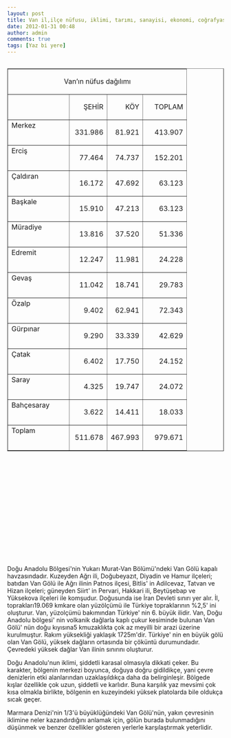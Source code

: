 ```yaml
---
layout: post
title: Van il,ilçe nüfusu, iklimi, tarımı, sanayisi, ekonomi, coğrafyası
date: 2012-01-31 00:48
author: admin
comments: true
tags: [Yaz bi yere]
---
```

<table border="1" cellspacing="0" cellpadding="0" align="left">
<tbody>
<tr>
<td colspan="4" valign="top" width="348">
<p align="center">Van’ın nüfus dağılımı</p>
</td>
</tr>
<tr>
<td valign="top" width="126"></td>
<td valign="top" width="70">
<p align="right">ŞEHİR</p>
</td>
<td valign="top" width="66">
<p align="right">KÖY</p>
</td>
<td valign="top" width="85">
<p align="right">TOPLAM</p>
</td>
</tr>
<tr>
<td valign="top" width="126">Merkez</td>
<td valign="top" width="70">
<p align="right"> 331.986</p>
</td>
<td valign="top" width="66">
<p align="right">81.921</p>
</td>
<td valign="top" width="85">
<p align="right">413.907</p>
</td>
</tr>
<tr>
<td valign="top" width="126">Erciş</td>
<td valign="top" width="70">
<p align="right">77.464</p>
</td>
<td valign="top" width="66">
<p align="right">74.737</p>
</td>
<td valign="top" width="85">
<p align="right">152.201</p>
</td>
</tr>
<tr>
<td valign="top" width="126">Çaldıran</td>
<td valign="top" width="70">
<p align="right">16.172</p>
</td>
<td valign="top" width="66">
<p align="right">47.692</p>
</td>
<td valign="top" width="85">
<p align="right">63.123</p>
</td>
</tr>
<tr>
<td valign="top" width="126">Başkale</td>
<td valign="top" width="70">
<p align="right">15.910</p>
</td>
<td valign="top" width="66">
<p align="right">47.213</p>
</td>
<td valign="top" width="85">
<p align="right">63.123</p>
</td>
</tr>
<tr>
<td valign="top" width="126">Müradiye</td>
<td valign="top" width="70">
<p align="right">13.816</p>
</td>
<td valign="top" width="66">
<p align="right">37.520</p>
</td>
<td valign="top" width="85">
<p align="right">51.336</p>
</td>
</tr>
<tr>
<td valign="top" width="126">Edremit</td>
<td valign="top" width="70">
<p align="right">12.247</p>
</td>
<td valign="top" width="66">
<p align="right">11.981</p>
</td>
<td valign="top" width="85">
<p align="right">24.228</p>
</td>
</tr>
<tr>
<td valign="top" width="126">Gevaş</td>
<td valign="top" width="70">
<p align="right">11.042</p>
</td>
<td valign="top" width="66">
<p align="right">18.741</p>
</td>
<td valign="top" width="85">
<p align="right">29.783</p>
</td>
</tr>
<tr>
<td valign="top" width="126">Özalp</td>
<td valign="top" width="70">
<p align="right">9.402</p>
</td>
<td valign="top" width="66">
<p align="right">62.941</p>
</td>
<td valign="top" width="85">
<p align="right">72.343</p>
</td>
</tr>
<tr>
<td valign="top" width="126">Gürpınar</td>
<td valign="top" width="70">
<p align="right">9.290</p>
</td>
<td valign="top" width="66">
<p align="right">33.339</p>
</td>
<td valign="top" width="85">
<p align="right">42.629</p>
</td>
</tr>
<tr>
<td valign="top" width="126">Çatak</td>
<td valign="top" width="70">
<p align="right">6.402</p>
</td>
<td valign="top" width="66">
<p align="right">17.750</p>
</td>
<td valign="top" width="85">
<p align="right"> 24.152</p>
</td>
</tr>
<tr>
<td valign="top" width="126">Saray</td>
<td valign="top" width="70">
<p align="right"> 4.325</p>
</td>
<td valign="top" width="66">
<p align="right">19.747</p>
</td>
<td valign="top" width="85">
<p align="right">24.072</p>
</td>
</tr>
<tr>
<td valign="top" width="126">Bahçesaray</td>
<td valign="top" width="70">
<p align="right">3.622</p>
</td>
<td valign="top" width="66">
<p align="right">14.411</p>
</td>
<td valign="top" width="85">
<p align="right">18.033</p>
</td>
</tr>
<tr>
<td valign="top" width="126">Toplam</td>
<td valign="top" width="70">
<p align="right"> 511.678</p>
</td>
<td valign="top" width="66">
<p align="right">467.993</p>
</td>
<td valign="top" width="85">
<p align="right">979.671</p>
</td>
</tr>
</tbody>
</table>
&nbsp;

&nbsp;

&nbsp;

&nbsp;

&nbsp;

&nbsp;

&nbsp;

&nbsp;

Doğu Anadolu Bölgesi'nin Yukarı Murat-Van Bölümü'ndeki Van Gölü kapalı havzasındadır. Kuzeyden Ağrı ili, Doğubeyazıt, Diyadin ve Hamur ilçeleri; batıdan Van Gölü ile Ağrı ilinin Patnos ilçesi, Bitlis' in Adilcevaz, Tatvan ve Hizan ilçeleri; güneyden Siirt' in Pervari, Hakkari ili, Beytüşebap ve Yüksekova ilçeleri ile komşudur. Doğusunda ise İran Devleti sınırı yer alır. İl, toprakları19.069 kmkare olan yüzölçümü ile Türkiye topraklarının %2,5' ini oluşturur. Van, yüzolçümü bakımından Türkiye' nin 6. büyük ilidir. Van, Doğu Anadolu bölgesi' nin volkanik dağlarla kaplı çukur kesiminde bulunan Van Gölü' nün doğu kıyısına5 kmuzaklıkta çok az meyilli bir arazi üzerine kurulmuştur. Rakım yüksekliği yaklaşık 1725m'dir. Türkiye' nin en büyük gölü olan Van Gölü, yüksek dağların ortasında bir çöküntü durumundadır. Çevredeki yüksek dağlar Van ilinin sınırını oluşturur.

Doğu Anadolu'nun iklimi, şiddetli karasal olmasıyla dikkati çeker. Bu karakter, bölgenin merkezi boyunca, doğuya doğru gidildikçe, yani çevre denizlerin etki alanlarından uzaklaşıldıkça daha da belirginleşir. Bölgede kışlar özellikle çok uzun, şiddetli ve karlıdır. Buna karşılık yaz mevsimi çok kısa olmakla birlikte, bölgenin en kuzeyindeki yüksek platolarda bile oldukça sıcak geçer.

Marmara Denizi'nin 1/3'ü büyüklüğündeki Van Gölü'nün, yakın çevresinin iklimine neler kazandırdığını anlamak için, gölün burada bulunmadığını düşünmek ve benzer özellikler gösteren yerlerle karşılaştırmak yeterlidir.
